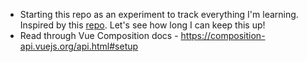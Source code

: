 - Starting this repo as an experiment to track everything I'm learning. Inspired by this [repo](https://github.com/amitness/learning). Let's see how long I can keep this up!
- Read through Vue Composition docs - https://composition-api.vuejs.org/api.html#setup
